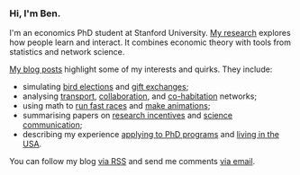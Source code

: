 ### Hi, I'm Ben.

I'm an economics PhD student at Stanford University.
[My research](/research/) explores how people learn and interact.
It combines economic theory with tools from statistics and network science.

[My blog posts](/blog/) highlight some of my interests and quirks.
They include:

* simulating [bird elections](/blog/birds-voting-russian-interference/) and [gift exchanges](/blog/white-elephant-gift-exchanges/);
* analysing [transport](/blog/how-central-grand-central-terminal/), [collaboration](/blog/female-representation-collaboration-nber/), and [co-habitation](/blog/habitat-choices-first-generation-pokemon/) networks;
* using math to [run fast races](/blog/optimal-pacing-varying-energy-costs/) and [make animations](/blog/computing-epicycles);
* summarising papers on [research incentives](/blog/research-incentives-evolution-knowledge/) and [science communication](/blog/communicating-science/);
* describing my experience [applying to PhD programs](/blog/applying-economics-phd-programs/) and [living in the USA](blog/living-america/).

You can follow my blog [via RSS](/index.xml) and send me comments [via email](mailto:bldavies@stanford.edu).

